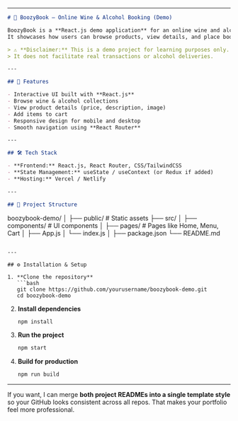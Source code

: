 

---

```markdown
# 🍷 BoozyBook – Online Wine & Alcohol Booking (Demo)

BoozyBook is a **React.js demo application** for an online wine and alcohol ordering platform, inspired by services like Zomato and Swiggy.  
It showcases how users can browse products, view details, and place bookings for their favorite drinks online.

> ⚠️ **Disclaimer:** This is a demo project for learning purposes only.  
> It does not facilitate real transactions or alcohol deliveries.

---

## 🚀 Features

- Interactive UI built with **React.js**
- Browse wine & alcohol collections
- View product details (price, description, image)
- Add items to cart
- Responsive design for mobile and desktop
- Smooth navigation using **React Router**

---

## 🛠 Tech Stack

- **Frontend:** React.js, React Router, CSS/TailwindCSS
- **State Management:** useState / useContext (or Redux if added)
- **Hosting:** Vercel / Netlify

---

## 📂 Project Structure

```

boozybook-demo/
│
├── public/              # Static assets
├── src/
│   ├── components/      # UI components
│   ├── pages/           # Pages like Home, Menu, Cart
│   ├── App.js
│   └── index.js
│
├── package.json
└── README.md

````

---

## ⚙️ Installation & Setup

1. **Clone the repository**
   ```bash
   git clone https://github.com/yourusername/boozybook-demo.git
   cd boozybook-demo
````

2. **Install dependencies**

   ```bash
   npm install
   ```

3. **Run the project**

   ```bash
   npm start
   ```

4. **Build for production**

   ```bash
   npm run build
   ```




---


If you want, I can merge **both project READMEs into a single template style** so your GitHub looks consistent across all repos. That makes your portfolio feel more professional.
```
